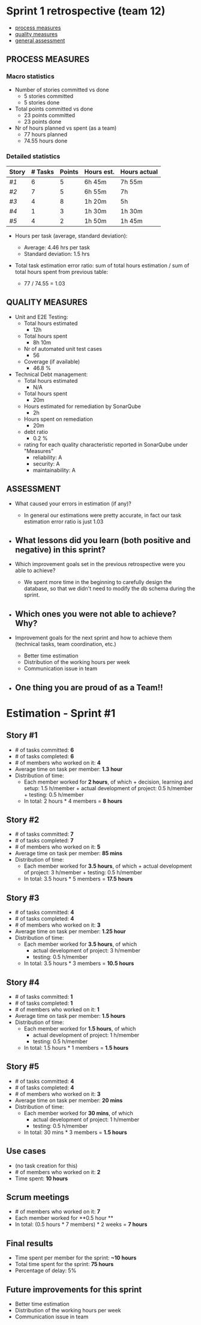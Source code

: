 Sprint 1 retrospective (team 12)
=====================================

- [process measures](#process-measures)
- [quality measures](#quality-measures)
- [general assessment](#assessment)

## PROCESS MEASURES 

### Macro statistics

- Number of stories committed vs done  
    - 5 stories committed
    - 5 stories done
- Total points committed vs done
    - 23 points committed
    - 23 points done
- Nr of hours planned vs spent (as a team)
    - 77 hours planned
    - 74.55 hours done


### Detailed statistics

| Story  | # Tasks | Points | Hours est. | Hours actual |
|--------|---------|--------|------------|--------------|
| _#1_       |    6     |   5     |      6h 45m      |       7h 55m       |
| _#2_      |     7    |    5    |     6h 55m    |       7h        |
| _#3_      |     4    |    8    |     1h 20m       |        5h       |
| _#4_      |     1    |    3    |      1h 30m      |       1h 30m       |
| _#5_       |    4     |    2    |      1h 50m      |      1h 45m        |


- Hours per task (average, standard deviation):
    - Average: 4.46 hrs per task
    - Standard deviation: 1.5 hrs

- Total task estimation error ratio: sum of total hours estimation / sum of total hours spent from previous table:
    -  77 / 74.55 =  1.03

## QUALITY MEASURES 

- Unit and E2E Testing:
  - Total hours estimated
    - 12h
  - Total hours spent
    - 8h 10m
  - Nr of automated unit test cases 
    - 56
  - Coverage (if available)
    - 46.8 %
- Technical Debt management:
  - Total hours estimated 
    - N/A
  - Total hours spent
    -  20m
  - Hours estimated for remediation by SonarQube
    - 2h
  - Hours spent on remediation
    - 20m
  - debt ratio
    - 0.2 %
  - rating for each quality characteristic reported in SonarQube under "Measures"
    - reliability: A
    - security: A
    - maintainability: A

## ASSESSMENT

- What caused your errors in estimation (if any)?
    - In general our estimations were pretty accurate, in fact our task estimation error ratio is just 1.03

- What lessons did you learn (both positive and negative) in this sprint?
    - 
    
- Which improvement goals set in the previous retrospective were you able to achieve? 
    - We spent more time in the beginning to carefully design the database, so that we didn't need to modify the db schema during the sprint.
  
- Which ones you were not able to achieve? Why?
     - 

- Improvement goals for the next sprint and how to achieve them (technical tasks, team coordination, etc.)
     - Better time estimation
     - Distribution of the working hours per week
     - Communication issue in team

- One thing you are proud of as a Team!!
    - 
    
# Estimation - Sprint #1

## Story #1

+ \# of tasks committed: **6**
+ \# of tasks completed: **6**
+ \# of members who worked on it: **4**
+ Average time on task per member: **1.3 hour**
+ Distribution of time:
     + Each member worked for **2 hours**, of which
            + decision, learning and setup: 1.5 h/member
            + actual development of project: 0.5 h/member
            + testing: 0.5 h/member
    + In total: 2 hours * 4 members = **8 hours**

## Story #2

+ \# of tasks committed: **7**
+ \# of tasks completed: **7**
+ \# of members who worked on it: **5**
+ Average time on task per member: **85 mins**
+ Distribution of time:
     + Each member worked for **3.5 hours**, of which
            + actual development of project: 3 h/member
            + testing: 0.5 h/member
    + In total: 3.5 hours * 5 members = **17.5 hours**

## Story #3
+ \# of tasks committed: **4**
+ \# of tasks completed: **4**
+ \# of members who worked on it: **3**
+ Average time on task per member: **1.25 hour**
+ Distribution of time:
    + Each member worked for **3.5 hours**, of which
        + actual development of project: 3 h/member
        + testing: 0.5 h/member 
    + In total: 3.5 hours * 3 members = **10.5 hours**

## Story #4
+ \# of tasks committed: **1**
+ \# of tasks completed: **1**
+ \# of members who worked on it: **1**
+ Average time on task per member: **1.5 hours**
+ Distribution of time:
    + Each member worked for **1.5 hours**, of which
        + actual development of project: 1 h/member
        + testing: 0.5 h/member
    + In total: 1.5 hours * 1 members = **1.5 hours**

## Story #5
+ \# of tasks committed: **4**
+ \# of tasks completed: **4**
+ \# of members who worked on it: **3**
+ Average time on task per member: **20 mins**
+ Distribution of time:
    + Each member worked for **30 mins**, of which
        + actual development of project: 1 h/member
        + testing: 0.5 h/member
    + In total: 30 mins * 3 members = **1.5 hours**

## Use cases
+ (no task creation for this)
+ \# of members who worked on it: **2**
+ Time spent: **10 hours**

## Scrum meetings
+ \# of members who worked on it: **7**
+ Each member worked for **0.5 hour **
+ In total: (0.5 hours * 7 members) * 2 weeks = **7 hours**

## Final results

+ Time spent per member for the sprint: **~10 hours**
+ Total time spent for the sprint: **75 hours**
+ Percentage of delay: 5%

## Future improvements for this sprint

+ Better time estimation
+ Distribution of the working hours per week
+ Communication issue in team
